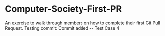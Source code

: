 # Computer-Society-First-PR
An exercise to walk through members on how to complete their first Git Pull Request.
Testing commit:
Commit added -- Test Case 4

